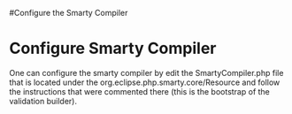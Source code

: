 #Configure the Smarty Compiler
# Configure Smarty Compiler #

One can configure the smarty compiler by edit the SmartyCompiler.php file that is located under the org.eclipse.php.smarty.core/Resource and follow the instructions that were commented there (this is the bootstrap of the validation builder).